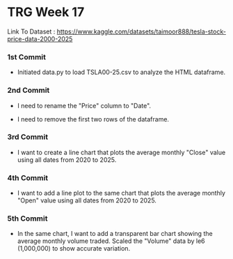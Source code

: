 # TRG Week 17

Link To Dataset : https://www.kaggle.com/datasets/taimoor888/tesla-stock-price-data-2000-2025

### 1st Commit

- Initiated data.py to load TSLA00-25.csv to analyze the HTML dataframe.

### 2nd Commit

- I need to rename the "Price" column to "Date".

- I need to remove the first two rows of the dataframe.

### 3rd Commit

- I want to create a line chart that plots the average monthly "Close" value using all dates from 2020 to 2025.

### 4th Commit

- I want to add a line plot to the same chart that plots the average monthly "Open" value using all dates from 2020 to 2025.

### 5th Commit

- In the same chart, I want to add a transparent bar chart showing the average monthly volume traded. Scaled the "Volume" data by le6 (1,000,000) to show accurate variation.